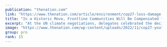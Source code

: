 ```yaml
---
publication: "thenation.com"
link: "https://www.thenation.com/article/environment/cop27-loss-damage-compensation/"
title: "In a Historic Move, Frontline Communities Will Be Compensated for Climate Crisis Impacts"
excerpt: "At the UN climate negotiations, delegates celebrated the decision to create a mechanism by which developed countries will compensate developing countries for the havoc wreaked upon them by climate cha"
image: "https://www.thenation.com/wp-content/uploads/2022/11/cop27-youth-gt-img2.jpg"
group: pro
rank: 15
---
```

